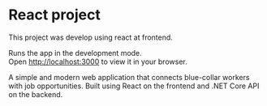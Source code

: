 # React project

This project was develop using react at frontend.

Runs the app in the development mode.\
Open [http://localhost:3000](http://localhost:3000) to view it in your browser.


A simple and modern web application that connects blue-collar workers with job opportunities. Built using React on the frontend and .NET Core API on the backend.
